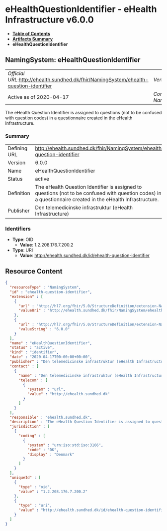 # eHealthQuestionIdentifier - eHealth Infrastructure v6.0.0

* [**Table of Contents**](toc.md)
* [**Artifacts Summary**](artifacts.md)
* **eHealthQuestionIdentifier**

## NamingSystem: eHealthQuestionIdentifier 

| | |
| :--- | :--- |
| *Official URL*:http://ehealth.sundhed.dk/fhir/NamingSystem/ehealth-question-identifier | *Version*:6.0.0 |
| Active as of 2020-04-17 | *Computable Name*:eHealthQuestionIdentifier |

 
The eHealth Question Identifier is assigned to questions (not to be confused with question codes) in a questionnaire created in the eHealth Infrastructure. 

### Summary

| | |
| :--- | :--- |
| Defining URL | http://ehealth.sundhed.dk/fhir/NamingSystem/ehealth-question-identifier |
| Version | 6.0.0 |
| Name | eHealthQuestionIdentifier |
| Status | active |
| Definition | The eHealth Question Identifier is assigned to questions (not to be confused with question codes) in a questionnaire created in the eHealth Infrastructure. |
| Publisher | Den telemedicinske infrastruktur (eHealth Infrastructure) |

### Identifiers

* **Type**: OID
  * **Value**: 1.2.208.176.7.200.2
* **Type**: URI
  * **Value**: http://ehealth.sundhed.dk/id/ehealth-question-identifier



## Resource Content

```json
{
  "resourceType" : "NamingSystem",
  "id" : "ehealth-question-identifier",
  "extension" : [
    {
      "url" : "http://hl7.org/fhir/5.0/StructureDefinition/extension-NamingSystem.url",
      "valueUri" : "http://ehealth.sundhed.dk/fhir/NamingSystem/ehealth-question-identifier"
    },
    {
      "url" : "http://hl7.org/fhir/5.0/StructureDefinition/extension-NamingSystem.version",
      "valueString" : "6.0.0"
    }
  ],
  "name" : "eHealthQuestionIdentifier",
  "status" : "active",
  "kind" : "identifier",
  "date" : "2020-04-17T00:00:00+00:00",
  "publisher" : "Den telemedicinske infrastruktur (eHealth Infrastructure)",
  "contact" : [
    {
      "name" : "Den telemedicinske infrastruktur (eHealth Infrastructure)",
      "telecom" : [
        {
          "system" : "url",
          "value" : "http://ehealth.sundhed.dk"
        }
      ]
    }
  ],
  "responsible" : "ehealth.sundhed.dk",
  "description" : "The eHealth Question Identifier is assigned to questions (not to be confused with question codes) in a questionnaire created in the eHealth Infrastructure.",
  "jurisdiction" : [
    {
      "coding" : [
        {
          "system" : "urn:iso:std:iso:3166",
          "code" : "DK",
          "display" : "Denmark"
        }
      ]
    }
  ],
  "uniqueId" : [
    {
      "type" : "oid",
      "value" : "1.2.208.176.7.200.2"
    },
    {
      "type" : "uri",
      "value" : "http://ehealth.sundhed.dk/id/ehealth-question-identifier"
    }
  ]
}

```
